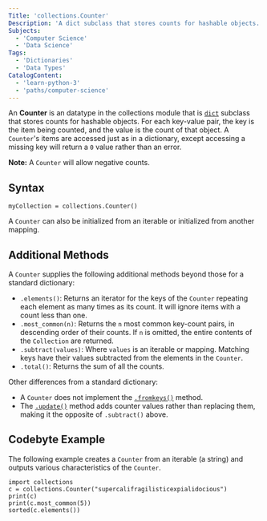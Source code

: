 ```yaml
---
Title: 'collections.Counter'
Description: 'A dict subclass that stores counts for hashable objects.'
Subjects:
  - 'Computer Science'
  - 'Data Science'
Tags:
  - 'Dictionaries'
  - 'Data Types'
CatalogContent:
  - 'learn-python-3'
  - 'paths/computer-science'
---
```


An **Counter** is an datatype in the collections module that is [`dict`](https://www.codecademy.com/resources/docs/python/dictionaries) subclass that stores counts for hashable objects. For each key-value pair, the key is the item being counted, and the value is the count of that object. A `Counter`'s items are accessed just as in a dictionary, except accessing a missing key will return a `0` value rather than an error.

**Note:** A `Counter` will allow negative counts.

## Syntax

```pseudo
myCollection = collections.Counter()
```

A `Counter` can also be initialized from an iterable or initialized from another mapping.

## Additional Methods

A `Counter` supplies the following additional methods beyond those for a standard dictionary:

- `.elements()`: Returns an iterator for the keys of the `Counter` repeating each element as many times as its count. It will ignore items with a count less than one.
- `.most_common(n)`: Returns the `n` most common key-count pairs, in descending order of their counts. If `n` is omitted, the entire contents of the `Collection` are returned.
- `.subtract(values)`: Where `values` is an iterable or mapping. Matching keys have their values subtracted from the elements in the `Counter`.
- `.total()`: Returns the sum of all the counts.

Other differences from a standard dictionary:
- A `Counter` does not implement the [`.fromkeys()`](https://www.codecademy.com/resources/docs/python/dictionaries/fromkeys) method.
- The [`.update()`](https://www.codecademy.com/resources/docs/python/dictionaries/update) method adds counter values rather than replacing them, making it the opposite of `.subtract()` above.

## Codebyte Example

The following example creates a `Counter` from an iterable (a string) and outputs various characteristics of the `Counter`.

```codebyte/python
import collections
c = collections.Counter("supercalifragilisticexpialidocious")
print(c)
print(c.most_common(5))
sorted(c.elements())
```
